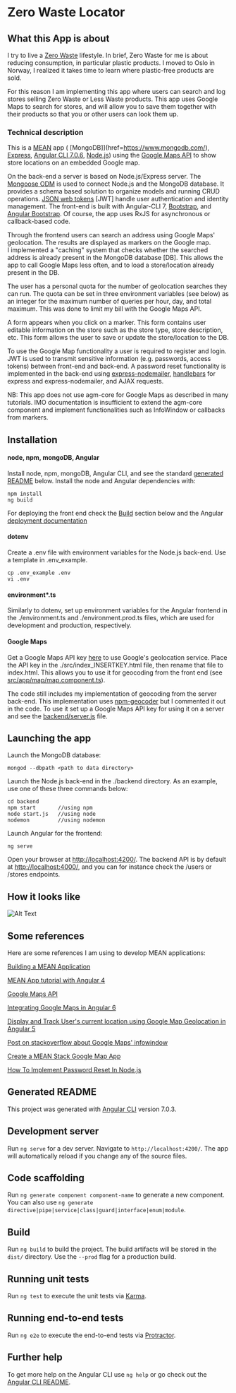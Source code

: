 # Zero Waste Locator

## What this App is about

I try to live a [Zero Waste](https://www.goingzerowaste.com/zero-waste-1/) lifestyle. In brief, Zero Waste for me is about reducing consumption, in particular plastic products. 
I moved to Oslo in Norway, I realized it takes time to learn where plastic-free products are sold. 

For this reason I am implementing this app where users can search and log stores selling Zero Waste or Less Waste products. This app uses Google Maps to search for stores, and will allow you to save them together with their products so that you or other users can look them up. 

### Technical description

This is a [MEAN](https://www.mongodb.com/) app (
[MongoDB]](href=https://www.mongodb.com/), [Express](https://expressjs.com/), [Angular CLI 7.0.6](https://angular.io/ ), [Node.js](https://nodejs.org)) using the [Google Maps API](https://cloud.google.com/maps-platform/) to show store locations on an embedded Google map. 

On the back-end a server is based on Node.js/Express server. The [Mongoose ODM](https://mongoosejs.com/) is used to connect Node.js and the MongoDB database. It provides a schema based solution to organize models and running CRUD operations. [JSON web tokens](https://jwt.io/) [JWT] handle user authentication and identity management. The front-end is built with Angular-CLI 7, [Bootstrap](https://getbootstrap.com/), and [Angular Bootstrap](https://ng-bootstrap.github.io). Of course, the app uses RxJS for asynchronous or callback-based code.  

Through the frontend users can search an address using Google Maps' geolocation. The results are displayed as markers on the Google map.  
I implemented a "caching" system that checks whether the searched address is already present in the MongoDB database [DB]. This allows the app to call Google Maps less often, and to load a store/location already present in the DB.  

The user has a personal quota for the number of geolocation searches they can run. The quota can be set in three environment variables (see below) as an integer for the maximum number of queries per hour, day, and total maximum. This was done to limit my bill with the Google Maps API. 

A form appears when you click on a marker. This form contains user editable information on the store such as the store type, store description, etc. This form allows the user to save or update the store/location to the DB. 

To use the Google Map functionality a user is required to register and login. JWT is used to transmit sensitive information (e.g. passwords, access tokens) between front-end and back-end. A password reset functionality is implemented in the back-end using [express-nodemailer](https://nodemailer.com/about/), [handlebars](https://www.npmjs.com/package/nodemailer-express-handlebars) for express and express-nodemailer, and AJAX requests.

NB: This app does not use agm-core for Google Maps as described in many tutorials. IMO documentation is insufficient to extend the agm-core component and implement functionalities such as InfoWindow or callbacks from markers.

## Installation

#### node, npm, mongoDB, Angular
Install node, npm, mongoDB, Angular CLI, and see the standard [generated README](#Generated-README) below. Install the node and Angular dependencies with:

```
npm install
ng build
```

For deploying the front end check the [Build](#Build) section below and the Angular [deployment documentation](https://angular.io/guide/deployment)

#### dotenv
Create a .env file with environment variables for the Node.js back-end. Use a template in .env_example. 

```
cp .env_example .env
vi .env
```

#### environment*.ts
Similarly to dotenv, set up environment variables for the Angular frontend in the ./environment.ts and ./environment.prod.ts files, which are used for development and production, respectively. 

#### Google Maps
Get a Google Maps API key [here](https://developers.google.com/maps/documentation/javascript/get-api-key) to use Google's geolocation service. Place the API key in the ./src/index_INSERTKEY.html file, then rename that file to index.html. This allows you to use it for geocoding from the front end (see [src/app/map/map.component.ts](src/app/map/map.component.ts)). 

The code still includes my implementation of geocoding from the server back-end. This implementation uses [npm-geocoder](https://www.npmjs.com/package/node-geocoder) but I commented it out in the code. To use it set up a Google Maps API key for using it on a server and see the [backend/server.js](backend/server.js) file. 

## Launching the app

Launch the MongoDB database:

```mongod --dbpath <path to data directory>```

Launch the Node.js back-end in the ./backend directory. As an example, use one of these three commands below:

```
cd backend
npm start       //using npm
node start.js   //using node
nodemon         //using nodemon
```

Launch Angular for the frontend:

```ng serve```

Open your browser at [http://localhost:4200/](http://localhost:4200/). The backend API is by default at [http://localhost:4000/](http://localhost:4000/), and you can for instance check the /users or /stores endpoints.

## How it looks like

![Alt Text](https://github.com/aless80/Zero-Waste-Locator/blob/master/img/gmaps-ng7.gif)
<!--![Alt Text](https://github.com/aless80/gmaps-ng7/blob/master/img/02 - map search.png)
![Alt Text](https://github.com/aless80/gmaps-ng7/blob/master/img/03 - map saved.png)
![Alt Text](https://github.com/aless80/gmaps-ng7/blob/master/img/04 - profile.png)
![Alt Text](https://github.com/aless80/gmaps-ng7/blob/master/img/05 - form.png)
![Alt Text](https://github.com/aless80/gmaps-ng7/blob/master/img/06 - form.png)
![Alt Text](https://github.com/aless80/gmaps-ng7/blob/master/img/07 - about.png)
![Alt Text](https://github.com/aless80/gmaps-ng7/blob/master/img/08 - register.png)
-->
## Some references

Here are some references I am using to develop MEAN applications:  

[Building a MEAN Application](https://navakos.slab.com/public/building-a-mean-application-c9369d11?utm_source=mybridge&utm_medium=blog&utm_campaign=read_more#step-nine-adding-the-gitignore)

[MEAN App tutorial with Angular 4](https://medium.com/netscape/mean-app-tutorial-with-angular-4-part-1-18691663ea96)

[Google Maps API](https://developers.google.com/maps/documentation)

[Integrating Google Maps in Angular 6](https://medium.com/@balramchavan/integrating-google-maps-in-angular-5-ca5f68009f29)

[Display and Track User's current location using Google Map Geolocation in Angular 5](https://medium.com/@balramchavan/display-and-track-users-current-location-using-google-map-geolocation-in-angular-5-c259ec801d58)

[Post on stackoverflow about Google Maps' infowindow](https://stackoverflow.com/a/31496676/3592827)

[Create a MEAN Stack Google Map App](https://scotch.io/tutorials/making-mean-apps-with-google-maps-part-i)

[How To Implement Password Reset In Node.js](http://sahatyalkabov.com/how-to-implement-password-reset-in-nodejs/)

## Generated README

This project was generated with [Angular CLI](https://github.com/angular/angular-cli) version 7.0.3.

## Development server

Run `ng serve` for a dev server. Navigate to `http://localhost:4200/`. The app will automatically reload if you change any of the source files.

## Code scaffolding

Run `ng generate component component-name` to generate a new component. You can also use `ng generate directive|pipe|service|class|guard|interface|enum|module`.

## Build

Run `ng build` to build the project. The build artifacts will be stored in the `dist/` directory. Use the `--prod` flag for a production build.

## Running unit tests

Run `ng test` to execute the unit tests via [Karma](https://karma-runner.github.io).

## Running end-to-end tests

Run `ng e2e` to execute the end-to-end tests via [Protractor](http://www.protractortest.org/).

## Further help

To get more help on the Angular CLI use `ng help` or go check out the [Angular CLI README](https://github.com/angular/angular-cli/blob/master/README.md).